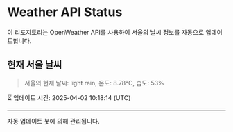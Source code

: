 
# Weather API Status

이 리포지토리는 OpenWeather API를 사용하여 서울의 날씨 정보를 자동으로 업데이트합니다.

## 현재 서울 날씨
> 서울의 현재 날씨: light rain, 온도: 8.78°C, 습도: 53%

⏳ 업데이트 시간: 2025-04-02 10:18:14 (UTC)

---
자동 업데이트 봇에 의해 관리됩니다.
